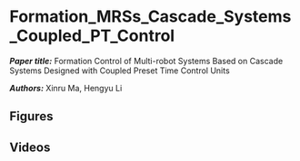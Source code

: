 # Formation_MRSs_Cascade_Systems_Coupled_PT_Control
***Paper title:*** Formation Control of Multi-robot Systems Based on Cascade Systems Designed with Coupled Preset Time Control Units

***Authors:*** Xinru Ma, Hengyu Li

## Figures

## Videos 


